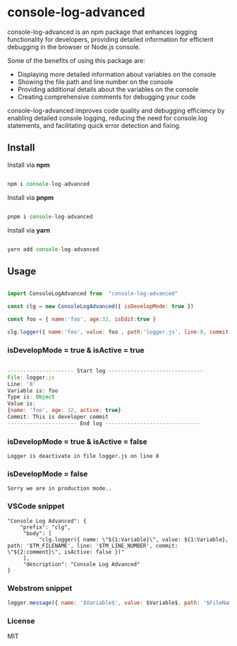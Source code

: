 # console-log-advanced

console-log-advanced is an npm package that enhances logging functionality for developers, providing detailed information for efficient debugging in the browser or Node.js console.

Some of the benefits of using this package are:

*   Displaying more detailed information about variables on the console
*   Showing the file path and line number on the console
*   Providing additional details about the variables on the console
*   Creating comprehensive comments for debugging your code

console-log-advanced improves code quality and debugging efficiency by enabling detailed console logging, reducing the need for console.log statements, and facilitating quick error detection and fixing.

## Install

Install via **npm**

```javascript

npm i console-log-advanced

```

Install via **pnpm**

```javascript

pnpm i console-log-advanced

```

Install via **yarn**

```javascript

yarn add console-log-advanced

```

## Usage

```javascript

import ConsoleLogAdvanced from  "console-log-advanced"

const clg = new ConsoleLogAdvanced({ isDevelopMode: true })

const foo = { name:'foo', age:32, isEdit:true }

clg.logger({ name:'foo', value: foo , path:'logger.js', line:8, commit:'This is developer commit', isActive: true })

```

### isDevelopMode = true & isActive = true

```javascript

--------------------- Start log ------------------------------
File: logger.js
Line: '8'
Variable is: foo
Type is: Object
Value is:
{name: 'foo', age: 32, active: true}
Commit: This is developer commit
---------------------- End log ------------------------------

```

### isDevelopMode = true & isActive = false

```plaintext
Logger is deactivate in file logger.js on line 8
```

### isDevelopMode = false

```plaintext
Sorry we are in production mode..
```

### VSCode snippet

```plaintext
"Console Log Advanced": {
    "prefix": "clg",
     "body": [
          "clg.logger({ name: \"${1:Variable}\", value: ${1:Variable}, path: '$TM_FILENAME', line: '$TM_LINE_NUMBER', commit: \"${2:comment}\", isActive: false })"
     ],
     "description": "Console Log Advanced"
}
```

### Webstrom snippet

```javascript
logger.message({ name: '$Variable$', value: $Variable$, path: '$FileName$', line: '$LineNumber$',commit: '$Commit',isActive: $isActive})
```

### License

MIT